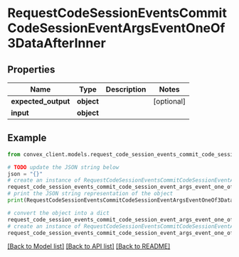 # RequestCodeSessionEventsCommitCodeSessionEventArgsEventOneOf3DataAfterInner


## Properties

Name | Type | Description | Notes
------------ | ------------- | ------------- | -------------
**expected_output** | **object** |  | [optional] 
**input** | **object** |  | 

## Example

```python
from convex_client.models.request_code_session_events_commit_code_session_event_args_event_one_of3_data_after_inner import RequestCodeSessionEventsCommitCodeSessionEventArgsEventOneOf3DataAfterInner

# TODO update the JSON string below
json = "{}"
# create an instance of RequestCodeSessionEventsCommitCodeSessionEventArgsEventOneOf3DataAfterInner from a JSON string
request_code_session_events_commit_code_session_event_args_event_one_of3_data_after_inner_instance = RequestCodeSessionEventsCommitCodeSessionEventArgsEventOneOf3DataAfterInner.from_json(json)
# print the JSON string representation of the object
print(RequestCodeSessionEventsCommitCodeSessionEventArgsEventOneOf3DataAfterInner.to_json())

# convert the object into a dict
request_code_session_events_commit_code_session_event_args_event_one_of3_data_after_inner_dict = request_code_session_events_commit_code_session_event_args_event_one_of3_data_after_inner_instance.to_dict()
# create an instance of RequestCodeSessionEventsCommitCodeSessionEventArgsEventOneOf3DataAfterInner from a dict
request_code_session_events_commit_code_session_event_args_event_one_of3_data_after_inner_from_dict = RequestCodeSessionEventsCommitCodeSessionEventArgsEventOneOf3DataAfterInner.from_dict(request_code_session_events_commit_code_session_event_args_event_one_of3_data_after_inner_dict)
```
[[Back to Model list]](../README.md#documentation-for-models) [[Back to API list]](../README.md#documentation-for-api-endpoints) [[Back to README]](../README.md)


